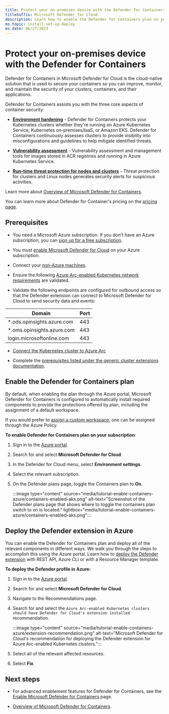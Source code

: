 ```yaml
---
title: Protect your on-premises device with the Defender for Containers - Microsoft Defender for Cloud
titleSuffix: Microsoft Defender for Cloud
description: Learn how to enable the Defender for Containers plan on your on-premises device for Microsoft Defender for Cloud.
ms.topic: install-set-up-deploy
ms.date: 06/27/2023
---
```


# Protect your on-premises device with the Defender for Containers

Defender for Containers in Microsoft Defender for Cloud is the cloud-native solution that is used to secure your containers so you can improve, monitor, and maintain the security of your clusters, containers, and their applications.

Defender for Containers assists you with the three core aspects of container security:

- [**Environment hardening**](defender-for-containers-introduction.md#hardening) - Defender for Containers protects your Kubernetes clusters whether they're running on Azure Kubernetes Service, Kubernetes on-premises/IaaS, or Amazon EKS. Defender for Containers continuously assesses clusters to provide visibility into misconfigurations and guidelines to help mitigate identified threats.

- [**Vulnerability assessment**](defender-for-containers-introduction.md#vulnerability-assessment) - Vulnerability assessment and management tools for images stored in ACR registries and running in Azure Kubernetes Service.

- [**Run-time threat protection for nodes and clusters**](defender-for-containers-introduction.md#run-time-protection-for-kubernetes-nodes-and-clusters) - Threat protection for clusters and Linux nodes generates security alerts for suspicious activities.

Learn more about [Overview of Microsoft Defender for Containers](defender-for-containers-introduction.md).

You can learn more about Defender for Container's pricing on the [pricing page](https://azure.microsoft.com/pricing/details/defender-for-cloud/).

## Prerequisites

- You need a Microsoft Azure subscription. If you don't have an Azure subscription, you can [sign up for a free subscription](https://azure.microsoft.com/pricing/free-trial/).

- You must [enable Microsoft Defender for Cloud](get-started.md#enable-defender-for-cloud-on-your-azure-subscription) on your Azure subscription.

- Connect your [non-Azure machines](quickstart-onboard-machines.md).

- Ensure the following [Azure Arc-enabled Kubernetes network requirements](../azure-arc/kubernetes/quickstart-connect-cluster.md) are validated.

- Validate the following endpoints are configured for outbound access so that the Defender extension can connect to Microsoft Defender for Cloud to send security data and events:

| Domain                     | Port |
| -------------------------- | ---- |
| *.ods.opinsights.azure.com | 443  |
| *.oms.opinsights.azure.com | 443  |
| login.microsoftonline.com  | 443  |

- [Connect the Kubernetes cluster to Azure Arc](../azure-arc/kubernetes/quickstart-connect-cluster.md)

- Complete the [prerequisites listed under the generic cluster extensions documentation](../azure-arc/kubernetes/extensions.md).

## Enable the Defender for Containers plan

By default, when enabling the plan through the Azure portal, Microsoft Defender for Containers is configured to automatically install required components to provide the protections offered by plan, including the assignment of a default workspace.

If you would prefer to [assign a custom workspace](defender-for-containers-enable.md?pivots=defender-for-container-aks&tabs=aks-deploy-portal%2ck8s-deploy-asc%2ck8s-verify-asc%2ck8s-remove-arc%2caks-removeprofile-api#assign-a-custom-workspace), one can be assigned through the Azure Policy.

**To enable Defender for Containers plan on your subscription**:

1. Sign in to the [Azure portal](https://portal.azure.com).

1. Search for and select **Microsoft Defender for Cloud**.

1. In the Defender for Cloud menu, select **Environment settings**.

1. Select the relevant subscription.

1. On the Defender plans page, toggle the Containers plan to **On**.

    :::image type="content" source="media/tutorial-enable-containers-azure/containers-enabled-aks.png" alt-text="Screenshot of the Defender plans page that shows where to toggle the containers plan switch to on is located." lightbox="media/tutorial-enable-containers-azure/containers-enabled-aks.png":::

## Deploy the Defender extension in Azure

You can enable the Defender for Containers plan and deploy all of the relevant components in different ways. We walk you through the steps to accomplish this using the Azure portal. Learn how to [deploy the Defender extension](/azure/defender-for-cloud/defender-for-containers-enable?pivots=defender-for-container-arc&tabs=aks-deploy-portal%2Ck8s-deploy-asc%2Ck8s-verify-asc%2Ck8s-remove-arc%2Caks-removeprofile-api#deploy-the-defender-extension) with REST API, Azure CLI or with a Resource Manager template.

**To deploy the Defender profile in Azure:**

1. Sign in to the [Azure portal](https://portal.azure.com).

1. Search for and select **Microsoft Defender for Cloud**.

1. Navigate to the Recommendations page.

1. Search for and select the `Azure Arc-enabled Kubernetes clusters should have Defender for Cloud's extension installed` recommendation.

    :::image type="content" source="media/tutorial-enable-containers-azure/extension-recommendation.png" alt-text="Microsoft Defender for Cloud's recommendation for deploying the Defender extension for Azure Arc-enabled Kubernetes clusters.":::

1. Select all of the relevant affected resources.

1. Select **Fix**.

## Next steps

- For advanced enablement features for Defender for Containers, see the [Enable Microsoft Defender for Containers](defender-for-containers-enable.md) page.

- [Overview of Microsoft Defender for Containers](defender-for-containers-introduction.md).

